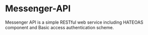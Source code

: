 # Messenger-API
Messenger API is a simple RESTful web service including HATEOAS component and Basic access authentication scheme.

